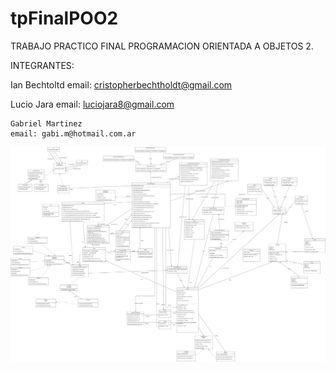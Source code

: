 # tpFinalPOO2

TRABAJO PRACTICO FINAL PROGRAMACION ORIENTADA A OBJETOS 2.

INTEGRANTES:

  Ian Bechtoltd 
	email: cristopherbechtholdt@gmail.com

  Lucio Jara
	email: luciojara8@gmail.com

	Gabriel Martinez
	email: gabi.m@hotmail.com.ar

 ![tpFinalPOO2](https://raw.githubusercontent.com/ljara8/tpFinalPOO2/main/UML-TP-v3.drawio.png)

